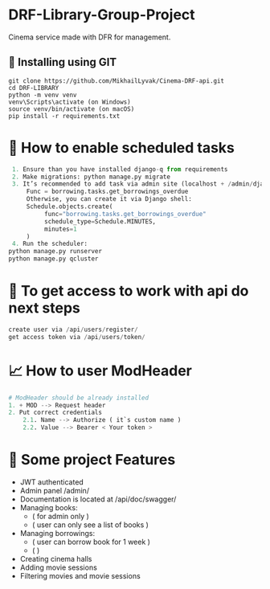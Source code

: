 # DRF-Library-Group-Project

Cinema service made with DFR for management.

## 💼 Installing using GIT
```
git clone https://github.com/MikhailLyvak/Cinema-DRF-api.git
cd DRF-LIBRARY
python -m venv venv
venv\Scripts\activate (on Windows)
source venv/bin/activate (on macOS)
pip install -r requirements.txt
```

# 📝 How to enable scheduled tasks
```python
 1. Ensure than you have installed django-q from requirements
 2. Make migrations: python manage.py migrate
 3. It’s recommended to add task via admin site (localhost + /admin/django_q/schedule/add/). 
     Func = borrowing.tasks.get_borrowings_overdue
     Otherwise, you can create it via Django shell:
     Schedule.objects.create(
          func="borrowing.tasks.get_borrowings_overdue"
          schedule_type=Schedule.MINUTES,
          minutes=1
     )
 4. Run the scheduler:
python manage.py runserver
python manage.py qcluster
```


# 🤟 To get access to work with api do next steps
```python
create user via /api/users/register/
get access token via /api/users/token/
```

# 📈 How to user ModHeader
```python
# ModHeader should be already installed
1. + MOD --> Request header
2. Put correct credentials
    2.1. Name --> Authorize ( it`s custom name )
    2.2. Value --> Bearer < Your token >
```

# 📜 Some project Features
- JWT authenticated
- Admin panel /admin/
- Documentation is located at /api/doc/swagger/
- Managing books:
    - ( for admin only )
    - ( user can only see a list of books )
- Managing borrowings:
    - ( user can borrow book for 1 week )
    - (  )
- Creating cinema halls
- Adding movie sessions
- Filtering movies and movie sessions
